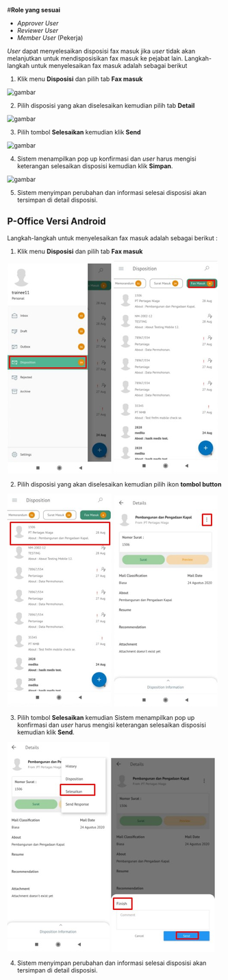 #**Role yang sesuai**

- *Approver User*
- *Reviewer User*
- *Member User* (Pekerja)

*User* dapat menyelesaikan disposisi fax masuk jika *user* tidak akan melanjutkan untuk mendisposisikan fax masuk ke pejabat lain. Langkah-langkah untuk menyelesaikan fax masuk adalah sebagai berikut

1. Klik menu **Disposisi** dan pilih tab **Fax masuk**

![gambar](SC_FaxMasuk/FM46.png)

2. Pilih disposisi yang akan diselesaikan kemudian pilih tab **Detail**

![gambar](SC_FaxMasuk/FM47.png)

3. Pilih tombol **Selesaikan** kemudian klik **Send**

![gambar](SC_FaxMasuk/FM48.png)

4. Sistem menampilkan pop up konfirmasi dan *user* harus mengisi keterangan selesaikan disposisi kemudian klik **Simpan**.

![gambar](SC_FaxMasuk/FM49.png)

5. Sistem menyimpan perubahan dan informasi selesai disposisi akan tersimpan di detail disposisi.












## **P-Office Versi Android**

Langkah-langkah untuk menyelesaikan fax masuk adalah sebagai berikut :

1. Klik menu **Disposisi** dan pilih tab **Fax masuk**

![gambar](Faxmasuk/FM_Android/Selesaidisposisi/A01.jpg) ![gambar](Faxmasuk/FM_Android/Selesaidisposisi/A02.jpg) 

2. Pilih disposisi yang akan diselesaikan kemudian pilih ikon **tombol button**

![gambar](Faxmasuk/FM_Android/Selesaidisposisi/A03.jpg) ![gambar](Faxmasuk/FM_Android/Selesaidisposisi/A04.jpg) 

3. Pilih tombol **Selesaikan** kemudian Sistem menampilkan pop up konfirmasi dan _user_ harus mengisi keterangan selesaikan disposisi kemudian klik **Send**.

![gambar](Faxmasuk/FM_Android/Selesaidisposisi/A05.jpg) ![gambar](Faxmasuk/FM_Android/Selesaidisposisi/A06.jpg) 


4. Sistem menyimpan perubahan dan informasi selesai disposisi akan tersimpan di detail disposisi.




